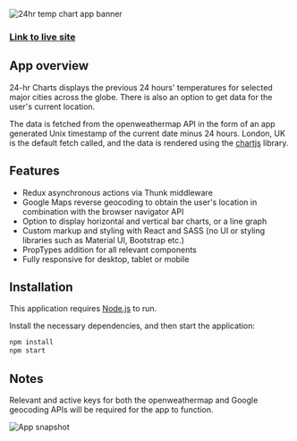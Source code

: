 ![24hr temp chart app banner](https://i.ibb.co/PrdGb3h/github-readme-charts-banner.png)

### [Link to live site](https://24hourchart.darshdhillon.co.uk/)

## App overview

24-hr Charts displays the previous 24 hours' temperatures for selected major cities across the globe. There is also an option to get data for the user's current location.

The data is fetched from the openweathermap API in the form of an app generated Unix timestamp of the current date minus 24 hours. London, UK is the default fetch called, and the data is rendered using the [chartjs](https://www.chartjs.org/) library.

## Features

- Redux asynchronous actions via Thunk middleware
- Google Maps reverse geocoding to obtain the user's location in combination with the browser navigator API
- Option to display horizontal and vertical bar charts, or a line graph
- Custom markup and styling with React and SASS (no UI or styling libraries such as Material UI, Bootstrap etc.)
- PropTypes addition for all relevant components
- Fully responsive for desktop, tablet or mobile

## Installation

This application requires [Node.js](https://nodejs.org/) to run.

Install the necessary dependencies, and then start the application:

```sh
npm install
npm start
```

## Notes

Relevant and active keys for both the openweathermap and Google geocoding APIs will be required for the app to function.

![App snapshot](https://i.ibb.co/kG7MPdw/Readme-upload.png)
